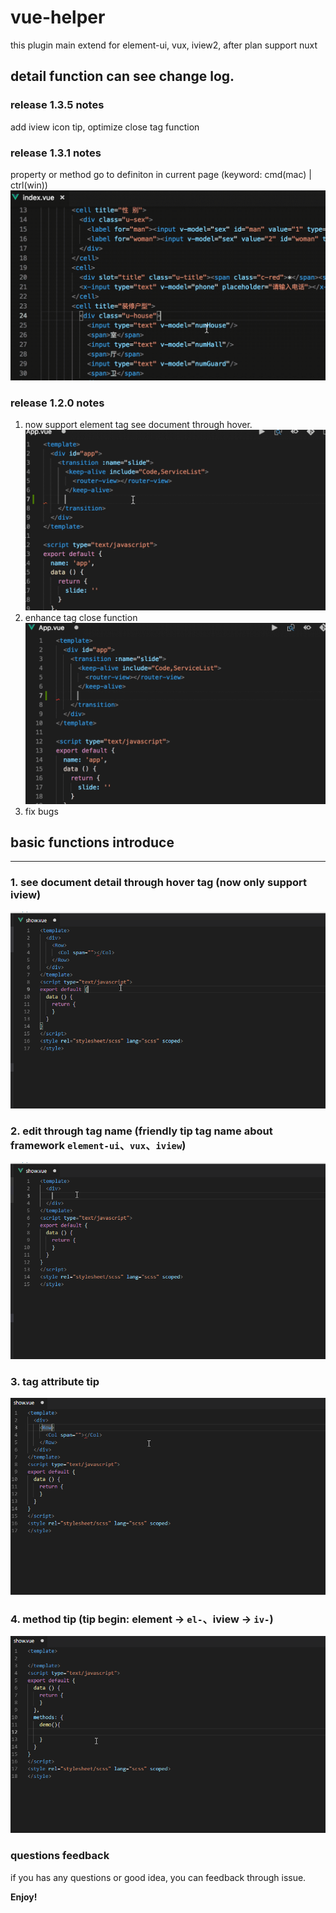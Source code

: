 # vue-helper
this plugin main extend for element-ui, vux, iview2, after plan support nuxt
## detail function can see change log.

### release 1.3.5 notes
add iview icon tip, optimize close tag function

### release 1.3.1 notes
property or method go to definiton in current page (keyword: cmd(mac) | ctrl(win))
![](./examples/go-to-define.gif)

### release 1.2.0 notes
1. now support element tag see document through hover.
![](./examples/element-tag.gif)
2. enhance tag close function
![](./examples/tag-slip.gif)
3. fix bugs

## basic functions introduce
---
### 1. see document detail through hover tag (**now only support iview**)
![](./examples/document.gif)

### 2. edit through tag name (friendly tip tag name about framework <code>element-ui</code>、<code>vux</code>、<code>iview</code>)
![](./examples/tag.gif)

### 3. tag attribute tip
![](./examples/attr.gif)

### 4. method tip (tip begin: element -> <code>el-</code>、iview -> <code>iv-</code>)
![](./examples/method.gif)

### questions feedback 
if you has any questions or good idea, you can feedback through issue.

**Enjoy!**
